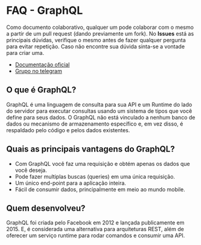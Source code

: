 # FAQ - GraphQL
Como documento colaborativo, qualquer um pode colaborar com o mesmo a partir de um pull request (dando previamente um fork). No **Issues** está as principais dúvidas, verifique o mesmo antes de fazer qualquer pergunta para evitar repetição. Caso não encontre sua dúvida sinta-se a vontade para criar uma.

- [Documentação oficial](https://graphql.org/learn/)
- [Grupo no telegram](https://t.me/GraphQLBrasil)

## O que é GraphQL?
GraphQL é uma linguagem de consulta para sua API e um Runtime do lado do servidor para executar consultas usando um sistema de tipos que você define para seus dados. O GraphQL não está vinculado a nenhum banco de dados ou mecanismo de armazenamento específico e, em vez disso, é respaldado pelo código e pelos dados existentes.

## Quais as principais vantagens do GraphQL?
* Com GraphQL você faz uma requisição e obtém apenas os dados que você deseja.
* Pode fazer multiplas buscas (queries) em uma única requisição.
* Um único end-point para a aplicação inteira.
* Fácil de consumir dados, principalmente em meio ao mundo mobile.

## Quem desenvolveu?
GraphQL foi criada pelo Facebook em 2012 e lançada publicamente em 2015. E, é considerada uma alternativa para arquiteturas REST, além de oferecer um serviço runtime para rodar comandos e consumir uma API.
